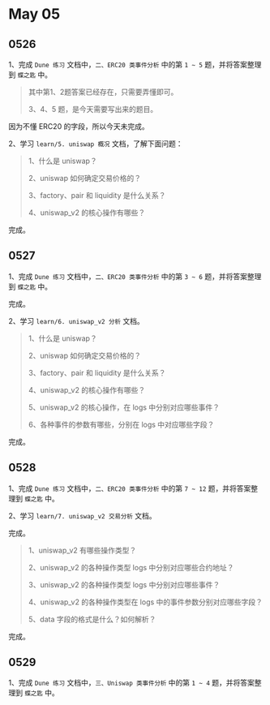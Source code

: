 # May 05

## 0526

1、完成 `Dune 练习` 文档中，`二、ERC20 类事件分析` 中的第 `1 ~ 5` 题，并将答案整理到 `蝶之匙` 中。

> 
> 其中第1、2题答案已经存在，只需要弄懂即可。
>
> 3、4、5 题，是今天需要写出来的题目。

因为不懂 ERC20 的字段，所以今天未完成。

2、学习 `learn/5. uniswap 概况` 文档，了解下面问题：

>
> 1、什么是 uniswap？
>
> 2、uniswap 如何确定交易价格的？
>
> 3、factory、pair 和 liquidity 是什么关系？
>
> 4、uniswap_v2 的核心操作有哪些？

完成。

## 0527

1、完成 `Dune 练习` 文档中，`二、ERC20 类事件分析` 中的第 `3 ~ 6` 题，并将答案整理到 `蝶之匙` 中。

完成。

2、学习 `learn/6. uniswap_v2 分析` 文档。

> 
> 1、什么是 uniswap？
>
> 2、uniswap 如何确定交易价格的？
>
> 3、factory、pair 和 liquidity 是什么关系？
>
> 4、uniswap_v2 的核心操作有哪些？
>
> 5、uniswap_v2 的核心操作，在 logs 中分别对应哪些事件？
>
> 6、各种事件的参数有哪些，分别在 logs 中对应哪些字段？

完成。

## 0528

1、完成 `Dune 练习` 文档中，`二、ERC20 类事件分析` 中的第 `7 ~ 12` 题，并将答案整理到 `蝶之匙` 中。

2、学习 `learn/7. uniswap_v2 交易分析` 文档。

完成。

> 
> 1、uniswap_v2 有哪些操作类型？
> 
> 2、uniswap_v2 的各种操作类型 logs 中分别对应哪些合约地址？
> 
> 3、uniswap_v2 的各种操作类型 logs 中分别对应哪些事件？
> 
> 4、uniswap_v2 的各种操作类型在 logs 中的事件参数分别对应哪些字段？
> 
> 5、data 字段的格式是什么？如何解析？

完成。

## 0529

1、完成 `Dune 练习` 文档中，`三、Uniswap 类事件分析` 中的第 `1 ~ 4` 题，并将答案整理到 `蝶之匙` 中。

